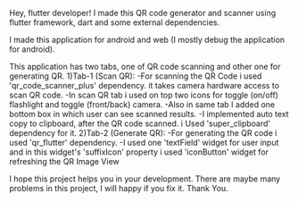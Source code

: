 Hey, flutter developer! I made this QR code generator and scanner using flutter framework, dart and some external dependencies.

I made this application for android and web (I mostly debug the application for android).

This application has two tabs, one of QR code scanning and other one for generating QR.
  1)Tab-1 (Scan QR):
    -For scanning the QR Code i used 'qr_code_scanner_plus' dependency. it takes camera hardware access to scan QR code.
    -In scan QR tab i used on top two icons for toggle (on/off) flashlight and toggle (front/back) camera.
    -Also in same tab I added one bottom box in which user can see scanned results.
    -I implemented auto text copy to clipboard, after the QR code scanned. i Used 'super_clipboard' dependency for it.
2)Tab-2 (Generate QR):
    -For generating the QR code i used 'qr_flutter' dependency.
    -I used one 'textField' widget for user input and in this widget's 'suffixIcon' property i used 'iconButton' widget for refreshing the QR Image View

I hope this project helps you in your development. There are maybe many problems in this project, I will happy if you fix it. Thank You.
